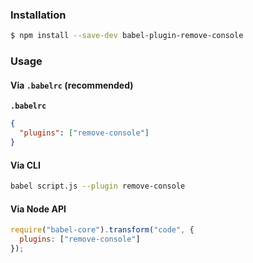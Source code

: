 ### Installation

```sh
$ npm install --save-dev babel-plugin-remove-console
```

### Usage

#### Via `.babelrc` (recommended)

**`.babelrc`**

```json
{
  "plugins": ["remove-console"]
}
```

#### Via CLI

```sh
babel script.js --plugin remove-console
```

#### Via Node API

```js
require("babel-core").transform("code", {
  plugins: ["remove-console"]
});
```
